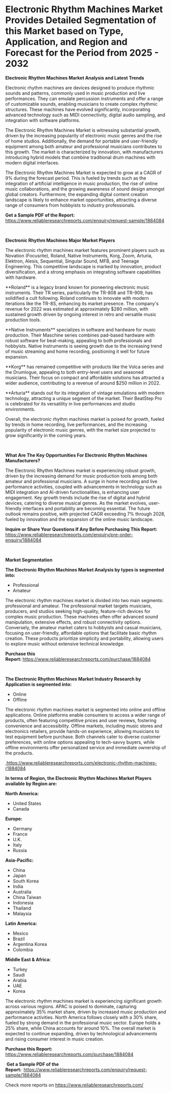 <p><h1>Electronic Rhythm Machines Market Provides Detailed Segmentation of this Market based on Type, Application, and Region and Forecast for the Period from 2025 - 2032</h1></p><p><strong>Electronic Rhythm Machines Market Analysis and Latest Trends</strong></p>
<p><p>Electronic rhythm machines are devices designed to produce rhythmic sounds and patterns, commonly used in music production and live performances. They can emulate percussion instruments and offer a range of customizable sounds, enabling musicians to create complex rhythmic structures. These machines have evolved significantly, incorporating advanced technology such as MIDI connectivity, digital audio sampling, and integration with software platforms.</p><p>The Electronic Rhythm Machines Market is witnessing substantial growth, driven by the increasing popularity of electronic music genres and the rise of home studios. Additionally, the demand for portable and user-friendly equipment among both amateur and professional musicians contributes to this growth. The market is characterized by innovation, with manufacturers introducing hybrid models that combine traditional drum machines with modern digital interfaces.</p><p>The Electronic Rhythm Machines Market is expected to grow at a CAGR of 9% during the forecast period. This is fueled by trends such as the integration of artificial intelligence in music production, the rise of online music collaborations, and the growing awareness of sound design amongst global creators. Furthermore, the expanding digital content creation landscape is likely to enhance market opportunities, attracting a diverse range of consumers from hobbyists to industry professionals.</p></p>
<p><strong>Get a Sample PDF of the Report:&nbsp;</strong> <a href="https://www.reliableresearchreports.com/enquiry/request-sample/1884084?utm_campaign=2098&utm_medium=2&utm_source=Github&utm_content=ia&utm_term=10022025&utm_id=electronic-rhythm-machines">https://www.reliableresearchreports.com/enquiry/request-sample/1884084</a></p>
<p>&nbsp;</p>
<p><strong>Electronic Rhythm Machines Major Market Players</strong></p>
<p><p>The electronic rhythm machines market features prominent players such as Novation (Focusrite), Roland, Native Instruments, Korg, Zoom, Arturia, Elektron, Alesis, Sequential, Singular Sound, MFB, and Teenage Engineering. This competitive landscape is marked by innovation, product diversification, and a strong emphasis on integrating software capabilities with hardware.</p><p>**Roland** is a legacy brand known for pioneering electronic music instruments. Their TR series, particularly the TR-808 and TR-909, has solidified a cult following. Roland continues to innovate with modern iterations like the TR-8S, enhancing its market presence. The company's revenue for 2022 was estimated at approximately $280 million, with sustained growth driven by ongoing interest in retro and versatile music production tools.</p><p>**Native Instruments** specializes in software and hardware for music production. Their Maschine series combines pad-based hardware with robust software for beat-making, appealing to both professionals and hobbyists. Native Instruments is seeing growth due to the increasing trend of music streaming and home recording, positioning it well for future expansion.</p><p>**Korg** has remained competitive with products like the Volca series and the Drumlogue, appealing to both entry-level users and seasoned musicians. Their focus on compact and affordable solutions has attracted a wider audience, contributing to a revenue of around $250 million in 2022.</p><p>**Arturia** stands out for its integration of vintage emulations with modern technology, attracting a unique segment of the market. Their BeatStep Pro is celebrated for its versatility in live performances and studio environments.</p><p>Overall, the electronic rhythm machines market is poised for growth, fueled by trends in home recording, live performances, and the increasing popularity of electronic music genres, with the market size projected to grow significantly in the coming years.</p></p>
<p>&nbsp;</p>
<p><strong>What Are The Key Opportunities For Electronic Rhythm Machines Manufacturers?</strong></p>
<p><p>The Electronic Rhythm Machines market is experiencing robust growth, driven by the increasing demand for music production tools among both amateur and professional musicians. A surge in home recording and live performance activities, coupled with advancements in technology such as MIDI integration and AI-driven functionalities, is enhancing user engagement. Key growth trends include the rise of digital and hybrid devices, catering to diverse musical genres. As the market evolves, user-friendly interfaces and portability are becoming essential. The future outlook remains positive, with projected CAGR exceeding 7% through 2028, fueled by innovation and the expansion of the online music landscape.</p></p>
<p><strong>Inquire or Share Your Questions If Any Before Purchasing This Report:</strong> <a href="https://www.reliableresearchreports.com/enquiry/pre-order-enquiry/1884084?utm_campaign=2098&utm_medium=2&utm_source=Github&utm_content=ia&utm_term=10022025&utm_id=electronic-rhythm-machines">https://www.reliableresearchreports.com/enquiry/pre-order-enquiry/1884084</a></p>
<p>&nbsp;</p>
<p><strong>Market Segmentation</strong></p>
<p><strong>The Electronic Rhythm Machines Market Analysis by types is segmented into:</strong></p>
<p><ul><li>Professional</li><li>Amateur</li></ul></p>
<p><p>The electronic rhythm machines market is divided into two main segments: professional and amateur. The professional market targets musicians, producers, and studios seeking high-quality, feature-rich devices for complex music production. These machines often offer advanced sound manipulation, extensive effects, and robust connectivity options. Conversely, the amateur market caters to hobbyists and casual musicians, focusing on user-friendly, affordable options that facilitate basic rhythm creation. These products prioritize simplicity and portability, allowing users to explore music without extensive technical knowledge.</p></p>
<p><strong>Purchase this Report:&nbsp;</strong><a href="https://www.reliableresearchreports.com/purchase/1884084?utm_campaign=2098&utm_medium=2&utm_source=Github&utm_content=ia&utm_term=10022025&utm_id=electronic-rhythm-machines">https://www.reliableresearchreports.com/purchase/1884084</a></p>
<p>&nbsp;</p>
<p><strong>The Electronic Rhythm Machines Market Industry Research by Application is segmented into:</strong></p>
<p><ul><li>Online</li><li>Offline</li></ul></p>
<p><p>The electronic rhythm machines market is segmented into online and offline applications. Online platforms enable consumers to access a wider range of products, often featuring competitive prices and user reviews, fostering convenience and accessibility. Offline markets, including music stores and electronics retailers, provide hands-on experience, allowing musicians to test equipment before purchase. Both channels cater to diverse customer preferences, with online options appealing to tech-savvy buyers, while offline environments offer personalized service and immediate ownership of the products.</p></p>
<p><a href="https://www.reliableresearchreports.com/electronic-rhythm-machines-r1884084?utm_campaign=2098&utm_medium=2&utm_source=Github&utm_content=ia&utm_term=10022025&utm_id=electronic-rhythm-machines">&nbsp;https://www.reliableresearchreports.com/electronic-rhythm-machines-r1884084</a></p>
<p><strong>In terms of Region, the Electronic Rhythm Machines Market Players available by Region are:</strong></p>
<p>
    <p> <strong> North America: </strong>
        <ul>
            <li>United States</li>
            <li>Canada</li>
        </ul>
        </p> 
    <p> <strong> Europe: </strong>
        <ul>
            <li>Germany</li>
            <li>France</li>
            <li>U.K.</li>
            <li>Italy</li>
            <li>Russia</li>
        </ul>
        </p> 
    <p> <strong> Asia-Pacific: </strong>
        <ul>
            <li>China</li>
            <li>Japan</li>
            <li>South Korea</li>
            <li>India</li>
            <li>Australia</li>
            <li>China Taiwan</li>
            <li>Indonesia</li>
            <li>Thailand</li>
            <li>Malaysia</li>
        </ul>
        </p> 
    <p> <strong> Latin America: </strong>
        <ul>
            <li>Mexico</li>
            <li>Brazil</li>
            <li>Argentina Korea</li>
            <li>Colombia</li>
        </ul>
        </p> 
    <p> <strong> Middle East & Africa: </strong>
        <ul>
            <li>Turkey</li>
            <li>Saudi</li>
            <li>Arabia</li>
            <li>UAE</li>
            <li>Korea</li>
        </ul>
    </p>
    </p>
<p><p>The electronic rhythm machines market is experiencing significant growth across various regions. APAC is poised to dominate, capturing approximately 35% market share, driven by increased music production and performance activities. North America follows closely with a 30% share, fueled by strong demand in the professional music sector. Europe holds a 25% share, while China accounts for around 10%. The overall market is expected to continue expanding, driven by technological advancements and rising consumer interest in music creation.</p></p>
<p><strong>Purchase this Report: </strong><a href="https://www.reliableresearchreports.com/purchase/1884084?utm_campaign=2098&utm_medium=2&utm_source=Github&utm_content=ia&utm_term=10022025&utm_id=electronic-rhythm-machines">https://www.reliableresearchreports.com/purchase/1884084</a></p>
<p>&nbsp;<strong>Get a Sample PDF of the Report:&nbsp;&nbsp;</strong><a href="https://www.reliableresearchreports.com/enquiry/request-sample/1884084?utm_campaign=2098&utm_medium=2&utm_source=Github&utm_content=ia&utm_term=10022025&utm_id=electronic-rhythm-machines">https://www.reliableresearchreports.com/enquiry/request-sample/1884084</a></p>
<p><strong></strong></p>
<p>Check more reports on <a href="https://www.reliableresearchreports.com/?utm_campaign=2098&utm_medium=2&utm_source=Github&utm_content=ia&utm_term=10022025&utm_id=electronic-rhythm-machines">https://www.reliableresearchreports.com/</a></p>